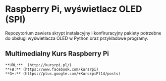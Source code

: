# Raspberry Pi, wyświetlacz OLED (SPI)
Repozytorium zawiera skrypt instalacyjny i konfiruracyjny pakiety potrzebne do obsługi wyświetlacza OLED w Python oraz przykładowe programy.

## Multimedialny Kurs Raspberry Pi
```
**URL:**  (http://kursrpi.pl/)
**FB:** (https://www.facebook.com/kursrpi)
**G+:** (https://plus.google.com/+KursrpiPl14/posts)

